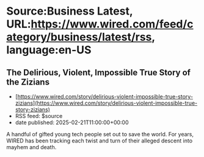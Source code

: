 # Source:Business Latest, URL:https://www.wired.com/feed/category/business/latest/rss, language:en-US

## The Delirious, Violent, Impossible True Story of the Zizians
 - [https://www.wired.com/story/delirious-violent-impossible-true-story-zizians](https://www.wired.com/story/delirious-violent-impossible-true-story-zizians)
 - RSS feed: $source
 - date published: 2025-02-21T11:00:00+00:00

A handful of gifted young tech people set out to save the world. For years, WIRED has been tracking each twist and turn of their alleged descent into mayhem and death.

